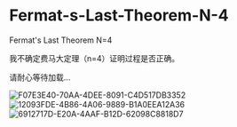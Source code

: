 # Fermat-s-Last-Theorem-N-4
Fermat's Last Theorem N=4

我不确定费马大定理（n=4）证明过程是否正确。

请耐心等待加载...

![F07E3E40-70AA-4DEE-8091-C4D517DB3352](https://user-images.githubusercontent.com/121736407/216137686-0381b6ee-ffeb-4a75-a790-77732e58840e.jpeg)
![12093FDE-4B86-4A06-9889-B1A0EEA12A36](https://user-images.githubusercontent.com/121736407/216137961-9e123dcc-4672-4fe8-a0fb-b83993fdc275.jpeg)
![6912717D-E20A-4AAF-B12D-62098C8818D7](https://user-images.githubusercontent.com/121736407/216138015-4db7dd82-2e2a-4a4d-9af4-6661c2ffeab1.jpeg)

